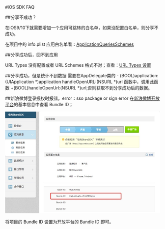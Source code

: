 #iOS SDK FAQ




##分享不成功？


在iOS9/10下就需要增加一个应用可跳转的白名单，如果没配置白名单，则分享不成功。

在项目中的 info.plist 应用白名单看：<a href="https://docs.jiguang.cn/jshare/client/iOS/ios_sdk/#xcode">ApplicationQueriesSchemes</a>


##分享成功后，回不到应用

URL Types 没有配置或者 URL Schemes 格式不对；查看：<a href="https://docs.jiguang.cn/jshare/client/iOS/ios_sdk/#xcode">URL Types 设置</a>


##分享成功，但是统计不到数据
需要在AppDelegate类的 - (BOOL)application:(UIApplication \*)application handleOpenURL:(NSURL \*)url 函数中，调用此函数 +(BOOL)handleOpenUrl:(NSURL *)url;否则获取不到分享成功后的数据。


##新浪微博登录授权时报错，error：sso package or sign error
在[新浪微博开放平台](http://open.weibo.com/)的基本信息中查看 Bundle ID；

![](../image/bundle_id.png)

将项目的 Bundle ID 设置为开放平台的 Bundle ID 即可。